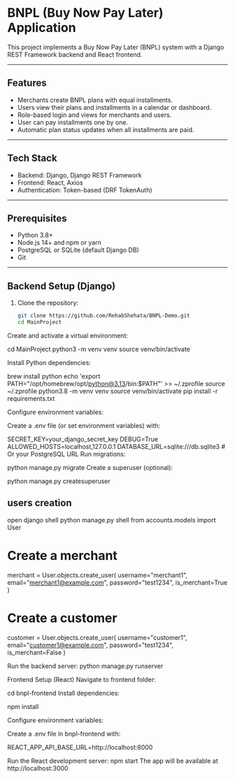# BNPL (Buy Now Pay Later) Application

This project implements a Buy Now Pay Later (BNPL) system with a Django REST Framework backend and React frontend.

---

## Features

- Merchants create BNPL plans with equal installments.
- Users view their plans and installments in a calendar or dashboard.
- Role-based login and views for merchants and users.
- User can pay installments one by one.
- Automatic plan status updates when all installments are paid.

---

## Tech Stack

- Backend: Django, Django REST Framework
- Frontend: React, Axios
- Authentication: Token-based (DRF TokenAuth)

---

## Prerequisites

- Python 3.8+
- Node.js 14+ and npm or yarn
- PostgreSQL or SQLite (default Django DB)
- Git

---

## Backend Setup (Django)

1. Clone the repository:

   ```bash
   git clone https://github.com/RehabShehata/BNPL-Demo.git
   cd MainProject
Create and activate a virtual environment:

cd MainProject
python3 -m venv venv
source venv/bin/activate  

Install Python dependencies:

brew install python
echo 'export PATH="/opt/homebrew/opt/python@3.13/bin:$PATH"' >> ~/.zprofile
source ~/.zprofile
python3.8 -m venv venv
source venv/bin/activate
pip install -r requirements.txt
    
Configure environment variables:

Create a .env file (or set environment variables) with:

SECRET_KEY=your_django_secret_key
DEBUG=True
ALLOWED_HOSTS=localhost,127.0.0.1
DATABASE_URL=sqlite:///db.sqlite3   # Or your PostgreSQL URL
Run migrations:

python manage.py migrate
Create a superuser (optional):

python manage.py createsuperuser

## users creation

open django shell
python manage.py shell
from accounts.models import User

# Create a merchant
merchant = User.objects.create_user(
    username="merchant1", email="merchant1@example.com", password="test1234", is_merchant=True
)

# Create a customer
customer = User.objects.create_user(
    username="customer1", email="customer1@example.com", password="test1234", is_merchant=False
)

Run the backend server:
python manage.py runserver

Frontend Setup (React)
Navigate to frontend folder:

cd bnpl-frontend
Install dependencies:

npm install

Configure environment variables:

Create a .env file in bnpl-frontend with:

REACT_APP_API_BASE_URL=http://localhost:8000

Run the React development server:
npm start
The app will be available at http://localhost:3000

